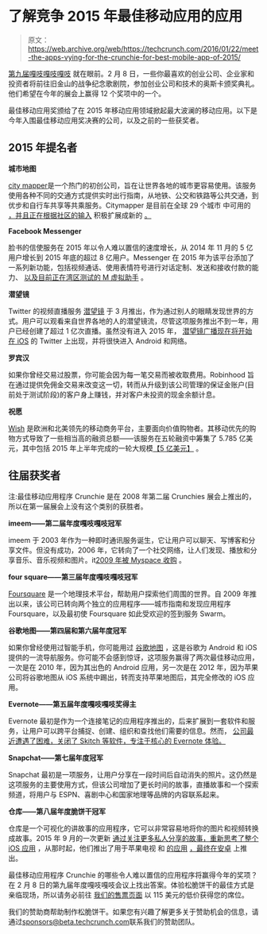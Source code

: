 # 了解竞争 2015 年最佳移动应用的应用 

> 原文：<https://web.archive.org/web/https://techcrunch.com/2016/01/22/meet-the-apps-vying-for-the-crunchie-for-best-mobile-app-of-2015/>

[第九届嘎吱嘎吱嘎吱](https://web.archive.org/web/20221207175501/https://beta.techcrunch.com/event-info/9th-annual-crunchies-awards/) 就在眼前。2 月 8 日，一些你最喜欢的创业公司、企业家和投资者将前往旧金山的战争纪念歌剧院，参加创业公司和技术的奥斯卡颁奖典礼。他们希望在今年的展会上赢得 12 个奖项中的一个。

最佳移动应用奖颁给了在 2015 年移动应用领域掀起最大波澜的移动应用。以下是今年入围最佳移动应用奖决赛的公司，以及之前的一些获奖者。

## 2015 年提名者

**城市地图**

[city mapper](https://web.archive.org/web/20221207175501/https://www.crunchbase.com/organization/citymapper-limited#/)是一个热门的初创公司，旨在让世界各地的城市更容易使用。该服务使用各种不同的交通方式提供实时出行指南，从地铁、公交和铁路等公共交通，到优步和自行车共享等共乘服务。Citymapper 是目前在全球 29 个城市 中可用的 [，并且正在根据社区的输入](https://web.archive.org/web/20221207175501/https://citymapper.com/cities) 积极扩展成新的 [。](https://web.archive.org/web/20221207175501/https://docs.google.com/forms/d/1wLVs2pwUwpa-sWXk9YMPsXrRH2pg4XaABh4Ir9RxaAo/viewform)

**Facebook Messenger**

脸书的信使服务在 2015 年以令人难以置信的速度增长，从 2014 年 11 月的 5 亿用户增长到 2015 年底的超过 8 亿用户[](https://web.archive.org/web/20221207175501/https://beta.techcrunch.com/2016/01/07/beyond-messaging/#.gbeqii:Uvl7)。Messenger 在 2015 年为该平台添加了一系列新功能，包括视频通话、使用表情符号进行对话定制、发送和接收付款的能力、 [以及目前正在湾区测试的 M 虚拟助手](https://web.archive.org/web/20221207175501/https://beta.techcrunch.com/2015/08/26/facebook-is-adding-a-personal-assistant-called-m-to-your-messenger-app/) 。

**潜望镜**

Twitter 的视频直播服务 [潜望镜](https://web.archive.org/web/20221207175501/https://www.crunchbase.com/organization/periscope-co#/entity) 于 3 月推出，作为通过别人的眼睛发现世界的方式。用户可以观看来自世界各地的人的潜望镜流，尽管这项服务推出不到一年，用户已经创建了超过 1 亿次直播。虽然没有进入 2015 年， [潜望镜广播现在将开始在 iOS](https://web.archive.org/web/20221207175501/https://beta.techcrunch.com/2016/01/12/periscope-streams-new-life-into-your-twitter-feed/#.gbeqii:XBRx) 的 Twitter 上出现，并将很快进入 Android 和网络。

**罗宾汉**

如果你曾经交易过股票，你可能会因为每一笔交易而被收取费用。Robinhood 旨在通过提供免佣金交易来改变这一切，转而从升级到该公司管理的保证金账户(目前处于测试阶段)的客户身上赚钱，并对客户未投资的现金余额计息。

**祝愿**

[Wish](https://web.archive.org/web/20221207175501/https://www.wish.com/) 是欧洲和北美领先的移动商务平台，主要面向价值购物者。其移动优先的购物方式导致了一些相当高的融资总额——该服务在五轮融资中筹集了 5.785 亿美元，其中包括 2015 年上半年完成的一轮大规模[【5 亿美元】](https://web.archive.org/web/20221207175501/https://beta.techcrunch.com/2015/06/03/sources-dst-global-led-mobile-shopping-app-wishs-500m-round/#.gbeqii:rsAp) 。

## 往届获奖者

注:最佳移动应用程序 Crunchie 是在 2008 年第二届 Crunchies 展会上推出的，所以在第一届展会上没有这个类别的获胜者。

**imeem——第二届年度嘎吱嘎吱冠军**

imeem 于 2003 年作为一种即时通讯服务诞生，它让用户可以聊天、写博客和分享文件。但没有成功，2006 年，它转向了一个社交网络，让人们发现、播放和分享音乐、音乐视频和图片。it[2009 年被 Myspace 收购](https://web.archive.org/web/20221207175501/https://beta.techcrunch.com/2009/11/18/myspace-signs-agreement-to-acquire-imeem/) 。

**four square——第三届年度嘎吱嘎吱冠军**

[Foursquare](https://web.archive.org/web/20221207175501/https://www.crunchbase.com/organization/foursquare#/entity) 是一个地理技术平台，帮助用户探索他们周围的世界。自 2009 年推出以来，该公司已转向两个独立的应用程序——城市指南和发现应用程序 Foursquare，以及最初使 Foursquare 如此受欢迎的签到服务 Swarm。

**谷歌地图——第四届和第六届年度冠军**

如果你曾经使用过智能手机，你可能用过 [谷歌地图](https://web.archive.org/web/20221207175501/http://maps.google.com/) ，这是谷歌为 Android 和 iOS 提供的一流导航服务。你可能不会感到惊讶，这项服务赢得了两次最佳移动应用，一次是在 2010 年，因为其出色的 Android 应用，另一次是在 2012 年，因为苹果公司将谷歌地图从 iOS 系统中踢出，转而支持苹果地图后，其完全修改的 iOS 应用。

**Evernote——第五届年度嘎吱嘎吱奖得主**

Evernote 最初是作为一个连接笔记的应用程序推出的，后来扩展到一套软件和服务，让用户可以跨平台捕捉、创建、组织和查找他们需要的信息。然而， [公司最近遭遇了困难，关闭了 Skitch 等软件，专注于核心的 Evernote 体验。](https://web.archive.org/web/20221207175501/https://beta.techcrunch.com/2015/12/17/rip-skitch/)

**Snapchat——第七届年度冠军**

Snapchat 最初是一项服务，让用户分享在一段时间后自动消失的照片。这仍然是这项服务的主要使用方式，但该公司增加了更长时间的故事，直播故事和一个探索频道，将用户与 ESPN、喜剧中心和国家地理等品牌的内容联系起来。

**仓库——第八届年度脆饼干冠军**

仓库是一个可视化的讲故事的应用程序，它可以非常容易地将你的图片和视频转换成故事。2015 年 9 月的一次更新 [通过关注更多私人分享的故事，重新思考了整个 iOS 应用](https://web.archive.org/web/20221207175501/https://beta.techcrunch.com/2015/09/23/photo-narrative-app-storehouse-rethinks-the-whole-damn-thing-with-2-0-update/) ，从那时起，他们推出了用于苹果电视 和 [的应用](https://web.archive.org/web/20221207175501/https://beta.techcrunch.com/2015/12/01/storehouse-arrives-on-android/) [，最终在安卓](https://web.archive.org/web/20221207175501/https://beta.techcrunch.com/2015/10/29/storehouses-apple-tv-app-is-the-photo-slideshow-i-always-wanted/) 上推出。

最佳移动应用程序 Crunchie 的哪些令人难以置信的应用程序将赢得今年的奖项？在 2 月 8 日的第九届年度嘎吱嘎吱会议上找出答案。体验松脆饼干的最佳方式是亲临现场，所以请务必前往 [我们的售票页面](https://web.archive.org/web/20221207175501/https://beta.techcrunch.com/event-info/9th-annual-crunchies-awards/#tickets) 以 115 美元的低价获得您的席位。

我们的赞助商帮助制作松脆饼干。如果您有兴趣了解更多关于赞助机会的信息，请通过[sponsors@beta.techcrunch.com](https://web.archive.org/web/20221207175501/mailto:sponsors@beta.techcrunch.com)联系我们的赞助团队。
